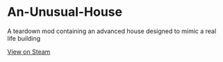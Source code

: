 # An-Unusual-House
A teardown mod containing an advanced house designed to mimic a real life building 

[View on Steam](https://steamcommunity.com/sharedfiles/filedetails/?id=2754291326)